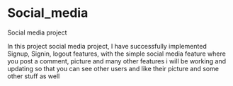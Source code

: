 # Social_media
Social media project 

In this project social media project, I have successfully implemented Signup, Signin, logout features,
with the simple social media feature where you post a comment, picture and many other features
i will be working and updating so that you can see other users and like their picture and some other stuff as well 
